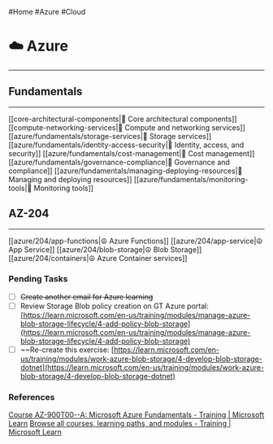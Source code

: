 #Home #Azure #Cloud
# ☁️ Azure
---

## Fundamentals
---

[[core-architectural-components|🕋 Core architectural components]]
[[compute-networking-services|🕋 Compute and networking services]]
[[azure/fundamentals/storage-services|🕋 Storage services]]
[[azure/fundamentals/identity-access-security|🕋 Identity, access, and security]]
[[azure/fundamentals/cost-management|🕋 Cost management]]
[[azure/fundamentals/governance-compliance|🕋 Governance and compliance]]
[[azure/fundamentals/managing-deploying-resources|🕋 Managing and deploying resources]]
[[azure/fundamentals/monitoring-tools|🕋 Monitoring tools]]

## AZ-204
---

[[azure/204/app-functions|☮ Azure Functions]]
[[azure/204/app-service|☮ App Service]]
[[azure/204/blob-storage|☮ Blob Storage]]
[[azure/204/containers|☮ Azure Container services]]

### Pending Tasks

- [ ] ~~Create another email for Azure learning~~
- [ ] Review Storage Blob policy creation on GT Azure portal: [https://learn.microsoft.com/en-us/training/modules/manage-azure-blob-storage-lifecycle/4-add-policy-blob-storage](https://learn.microsoft.com/en-us/training/modules/manage-azure-blob-storage-lifecycle/4-add-policy-blob-storage)
- [ ] ~~Re-create this exercise: [https://learn.microsoft.com/en-us/training/modules/work-azure-blob-storage/4-develop-blob-storage-dotnet](https://learn.microsoft.com/en-us/training/modules/work-azure-blob-storage/4-develop-blob-storage-dotnet)

### References
[Course AZ-900T00--A: Microsoft Azure Fundamentals - Training | Microsoft Learn](https://learn.microsoft.com/en-us/training/courses/az-900t00)
[Browse all courses, learning paths, and modules - Training | Microsoft Learn](https://learn.microsoft.com/en-us/training/browse/?terms=AZ-204&resource_type=learning%20path)
